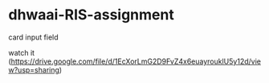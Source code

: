 # dhwaai-RIS-assignment
card input field

watch it (https://drive.google.com/file/d/1EcXorLmG2D9FvZ4x6euayrouklU5y12d/view?usp=sharing)
